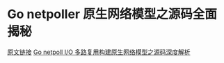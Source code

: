 # Go netpoller 原生网络模型之源码全面揭秘

[原文链接](https://strikefreedom.top/go-netpoll-io-multiplexing-reactor)
[Go netpoll I/O 多路复用构建原生网络模型之源码深度解析](https://www.infoq.cn/article/boeavgkiqmvcj8qjnbxk)

